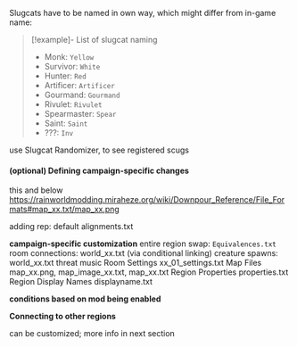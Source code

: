 Slugcats have to be named in own way, which might differ from in-game name:
> [!example]- List of slugcat naming
> - Monk: `Yellow`
> - Survivor: `White`
> - Hunter: `Red`
> - Artificer: `Artificer`
> - Gourmand: `Gourmand`
> - Rivulet: `Rivulet`
> - Spearmaster: `Spear`
> - Saint: `Saint`
> - ???: `Inv`

use Slugcat Randomizer, to see registered scugs


#### (optional) Defining campaign-specific changes
this and below
https://rainworldmodding.miraheze.org/wiki/Downpour_Reference/File_Formats#map_xx.txt/map_xx.png




adding rep: default alignments.txt

**campaign-specific customization**
entire region swap: `Equivalences.txt`
room connections: world_xx.txt (via conditional linking)
creature spawns: world_xx.txt
threat music
Room Settings xx_01_settings.txt
Map Files map_xx.png, map_image_xx.txt, map_xx.txt
Region Properties properties.txt
Region Display Names displayname.txt

**conditions based on mod being enabled**


**Connecting to other regions**


can be customized; more info in next section